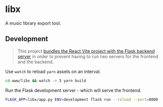# libx

A music library export tool.

## Development

> This project [bundles the React Vite project with the Flask backend server](https://stackoverflow.com/questions/44209978/serving-a-front-end-created-with-create-react-app-with-flask) in order to prevent having to run two servers for the frontend and the backend.

Use `watch` to reload `yarn` assets on an interval.

```sh
cd www/libx && watch -n 5 yarn build
```

Run the Flask development server - which will serve the frontend.

```sh
FLASK_APP=libx/app.py ENV=development flask run --reload --port=8000
```

